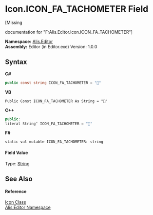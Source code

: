 # Icon.ICON_FA_TACHOMETER Field
 

\[Missing <summary> documentation for "F:Alis.Editor.Icon.ICON_FA_TACHOMETER"\]

**Namespace:**&nbsp;<a href="b150ade4-39de-a232-5f06-d3cdc1b2c538">Alis.Editor</a><br />**Assembly:**&nbsp;Editor (in Editor.exe) Version: 1.0.0

## Syntax

**C#**<br />
``` C#
public const string ICON_FA_TACHOMETER = ""
```

**VB**<br />
``` VB
Public Const ICON_FA_TACHOMETER As String = ""
```

**C++**<br />
``` C++
public:
literal String^ ICON_FA_TACHOMETER = ""
```

**F#**<br />
``` F#
static val mutable ICON_FA_TACHOMETER: string
```


#### Field Value
Type: <a href="https://docs.microsoft.com/dotnet/api/system.string" target="_blank">String</a>

## See Also


#### Reference
<a href="cc0f883c-67f8-f772-c6d7-a60b129f22a7">Icon Class</a><br /><a href="b150ade4-39de-a232-5f06-d3cdc1b2c538">Alis.Editor Namespace</a><br />